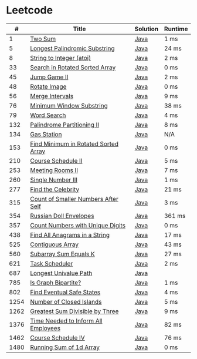 # Leetcode

| # | Title | Solution | Runtime |
|---| ----- | -------- | ------- |
|1|[ Two Sum](https://leetcode.com/problems/two-sum/)|[Java](./solutions/1.%20Two%20Sum.java)|1 ms|
|5|[ Longest Palindromic Substring](https://leetcode.com/problems/longest-palindromic-substring/)|[Java](./solutions/5.%20Longest%20Palindromic%20Substring.java)|24 ms|
|8|[ String to Integer (atoi)](https://leetcode.com/problems/string-to-integer-atoi/)|[Java](./solutions/8.%20String%20to%20Integer%20(atoi).java)|2 ms|
|33|[ Search in Rotated Sorted Array](https://leetcode.com/problems/search-in-rotated-sorted-array/)|[Java](./solutions/33.%20Search%20in%20Rotated%20Sorted%20Array.java)|0 ms|
|45|[ Jump Game II](https://leetcode.com/problems/jump-game-ii/)|[Java](./solutions/45.%20Jump%20Game%20II.java)|2 ms|
|48|[ Rotate Image](https://leetcode.com/problems/rotate-image/)|[Java](./solutions/48.%20Rotate%20Image.java)|0 ms|
|56|[ Merge Intervals](https://leetcode.com/problems/merge-intervals/)|[Java](./solutions/56.%20Merge%20Intervals.java)|9 ms|
|76|[ Minimum Window Substring](https://leetcode.com/problems/minimum-window-substring/)|[Java](./solutions/76.%20Minimum%20Window%20Substring.java)|38 ms|
|79|[ Word Search](https://leetcode.com/problems/word-search/)|[Java](./solutions/79.%20Word%20Search.java)|4 ms|
|132|[ Palindrome Partitioning II](https://leetcode.com/problems/palindrome-partitioning-ii/)|[Java](./solutions/132.%20Palindrome%20Partitioning%20II.java)|8 ms|
|134|[ Gas Station](https://leetcode.com/problems/gas-station/)|[Java](./solutions/134.%20Gas%20Station.java)|N/A|
|153|[ Find Minimum in Rotated Sorted Array](https://leetcode.com/problems/find-minimum-in-rotated-sorted-array/)|[Java](./solutions/153.%20Find%20Minimum%20in%20Rotated%20Sorted%20Array.java)|0 ms|
|210|[ Course Schedule II](https://leetcode.com/problems/course-schedule-ii/)|[Java](./solutions/210.%20Course%20Schedule%20II.java)|5 ms|
|253|[ Meeting Rooms II](https://leetcode.com/problems/meeting-rooms-ii/)|[Java](./solutions/253.%20Meeting%20Rooms%20II.java)|7 ms|
|260|[ Single Number III](https://leetcode.com/problems/single-number-iii/)|[Java](./solutions/260.%20Single%20Number%20III.java)|1 ms|
|277|[ Find the Celebrity](https://leetcode.com/problems/find-the-celebrity/)|[Java](./solutions/277.%20Find%20the%20Celebrity.java)|21 ms|
|315|[ Count of Smaller Numbers After Self](https://leetcode.com/problems/count-of-smaller-numbers-after-self/)|[Java](./solutions/315.%20Count%20of%20Smaller%20Numbers%20After%20Self.java)|3 ms|
|354|[ Russian Doll Envelopes](https://leetcode.com/problems/russian-doll-envelopes/)|[Java](./solutions/354.%20Russian%20Doll%20Envelopes.java)|361 ms|
|357|[ Count Numbers with Unique Digits](https://leetcode.com/problems/count-numbers-with-unique-digits/)|[Java](./solutions/357.%20Count%20Numbers%20with%20Unique%20Digits.java)|0 ms|
|438|[ Find All Anagrams in a String](https://leetcode.com/problems/find-all-anagrams-in-a-string/)|[Java](./solutions/438.%20Find%20All%20Anagrams%20in%20a%20String.java)|17 ms|
|525|[ Contiguous Array](https://leetcode.com/problems/contiguous-array/)|[Java](./solutions/525.%20Contiguous%20Array.java)|43 ms|
|560|[ Subarray Sum Equals K](https://leetcode.com/problems/subarray-sum-equals-k/)|[Java](./solutions/560.%20Subarray%20Sum%20Equals%20K.java)|27 ms|
|621|[ Task Scheduler](https://leetcode.com/problems/task-scheduler/)|[Java](./solutions/621.%20Task%20Scheduler.java)|2 ms|
|687|[ Longest Univalue Path](https://leetcode.com/problems/longest-univalue-path/)|[Java](./solutions/687.%20Longest%20Univalue%20Path.java)||
|785|[ Is Graph Bipartite?](https://leetcode.com/problems/is-graph-bipartite/)|[Java](./solutions/785.%20Is%20Graph%20Bipartite%3F.java)|1 ms|
|802|[ Find Eventual Safe States](https://leetcode.com/problems/find-eventual-safe-states/)|[Java](./solutions/802.%20Find%20Eventual%20Safe%20States.java)|4 ms|
|1254|[ Number of Closed Islands](https://leetcode.com/problems/number-of-closed-islands/)|[Java](./solutions/1254.%20Number%20of%20Closed%20Islands.java)|5 ms|
|1262|[ Greatest Sum Divisible by Three](https://leetcode.com/problems/greatest-sum-divisible-by-three/)|[Java](./solutions/1262.%20Greatest%20Sum%20Divisible%20by%20Three.java)|9 ms|
|1376|[ Time Needed to Inform All Employees](https://leetcode.com/problems/time-needed-to-inform-all-employees/)|[Java](./solutions/1376.%20Time%20Needed%20to%20Inform%20All%20Employees.java)|82 ms|
|1462|[ Course Schedule IV](https://leetcode.com/problems/course-schedule-iv/)|[Java](./solutions/1462.%20Course%20Schedule%20IV.java)|76 ms|
|1480|[ Running Sum of 1d Array](https://leetcode.com/problems/running-sum-of-1d-array/)|[Java](./solutions/1480.%20Running%20Sum%20of%201d%20Array.java)|0 ms|
